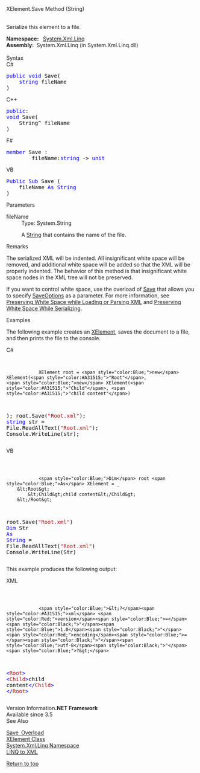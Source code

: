 <div xmlns="http://www.w3.org/1999/xhtml">
  <link type="text/css" rel="Stylesheet" href="..\branding1.css" />
  <!--Published via CAPS.-->
  <div class="topic">
    <div class="title">XElement<mtps:LanguageSpecificText runat="server" xmlns:mtps="http://msdn2.microsoft.com/mtps" devLangcs="." devLangcpp="::" devLangnu="." devLangvb=".">.</mtps:LanguageSpecificText>Save Method <mtps:LanguageSpecificText runat="server" xmlns:mtps="http://msdn2.microsoft.com/mtps" devLangcs="(String)" devLangcpp="(String^)" devLangnu="(String)" devLangvb="(String)">(String)</mtps:LanguageSpecificText></div>
    <div id="mainSection">
      <div id="mainBody"> <div class="section"><div class="section"><p>Serialize this element to a file.</p></div><strong>Namespace:
      </strong>
       
      <a class="mtps-external-link" href="https://msdn.microsoft.com/en-us/library/bb299195(v=vs.110).aspx">System.Xml.Linq</a><br /><strong>Assembly:
        </strong> System.Xml.Linq (in System.Xml.Linq.dll)<br /><br /><div class="collapsible-area"><span id="collapsible-area-title">Syntax</span><div class="CodeSnippetLanguage" xmlns="">C#<div class="codeSnippetContainerCodeContainer"><div class="CodeSnippetToolBarText" style="valign: top"></div><div id="CodeSnippetContainerCode_0" class="CodeSnippetContainerCode"><div style="color:Black;"><pre>
<span style="color:Blue;">public</span> <span style="color:Blue;">void</span> Save(
	<span style="color:Blue;">string</span> fileName
)
</pre></div></div></div></div><div class="CodeSnippetLanguage" xmlns="">C++<div class="codeSnippetContainerCodeContainer"><div class="CodeSnippetToolBarText" style="valign: top"></div><div id="CodeSnippetContainerCode_0" class="CodeSnippetContainerCode"><div style="color:Black;"><pre>
<span style="color:Blue;">public</span>:
<span style="color:Blue;">void</span> Save(
	String^ fileName
)
</pre></div></div></div></div><div class="CodeSnippetLanguage" xmlns="">F#<div class="codeSnippetContainerCodeContainer"><div class="CodeSnippetToolBarText" style="valign: top"></div><div id="CodeSnippetContainerCode_0" class="CodeSnippetContainerCode"><div style="color:Black;"><pre>
<span style="color:Blue;">member</span> Save : 
        fileName:<span style="color:Blue;">string</span> -&gt; <span style="color:Blue;">unit</span>
</pre></div></div></div></div><div class="CodeSnippetLanguage" xmlns="">VB<div class="codeSnippetContainerCodeContainer"><div class="CodeSnippetToolBarText" style="valign: top"></div><div id="CodeSnippetContainerCode_0" class="CodeSnippetContainerCode"><div style="color:Black;"><pre>
<span style="color:Blue;">Public</span> <span style="color:Blue;">Sub</span> Save (
	fileName <span style="color:Blue;">As</span> <span style="color:Blue;">String</span>
)
</pre></div></div></div></div><div class="section"><html:h4 class="subHeading" xmlns:html="http://www.w3.org/1999/xhtml" xmlns:xlink="http://www.w3.org/1999/xlink">Parameters</html:h4><dl><dt><span class="parameter">fileName</span></dt><dd>
    Type:
    <LanguageSpecificText runat="server" devLangcs="System.String" devLangcpp="System::String^" devLangnu="System.String" devLangvb="System.String" xmlns="http://msdn2.microsoft.com/mtps">System.String</LanguageSpecificText><p>A <a class="mtps-external-link" href="https://msdn.microsoft.com/en-us/library/s1wwdcbf(v=vs.110).aspx">String</a> that contains the name of the file.</p></dd></dl></div></div><div class="collapsible-area"><span id="collapsible-area-title">Remarks</span><div class="section"><p>The serialized XML will be indented. All insignificant white space will be removed, and additional white space will be added so that the XML will be properly indented. The behavior of this method is that insignificant white space nodes in the XML tree will not be preserved.</p><p>If you want to control white space, use the overload of <a class="mtps-external-link" href="../Bb355063_en-us_vs.110/Bb355063.md">Save</a> that allows you to specify <a class="mtps-external-link" href="https://msdn.microsoft.com/en-us/library/bb551441(v=vs.110).aspx">SaveOptions</a> as a parameter. For more information, see <a class="mtps-external-link" href="https://msdn.microsoft.com/en-us/library/bb387014(v=vs.110).aspx">Preserving White Space while Loading or Parsing XML</a> and <a class="mtps-external-link" href="https://msdn.microsoft.com/en-us/library/bb387103(v=vs.110).aspx">Preserving White Space While Serializing</a>.</p></div></div><div class="collapsible-area"><span id="collapsible-area-title">Examples</span><div class="section"><div class="section"><div class="section"><p>The following example creates an <a class="mtps-external-link" href="https://msdn.microsoft.com/en-us/library/bb340098(v=vs.110).aspx">XElement</a>, saves the document to a file, and then prints the file to the console.</p><div class="CodeSnippetLanguage" xmlns="">C#<div class="codeSnippetContainerCodeContainer"><div class="CodeSnippetToolBarText" style="valign: top"></div><div id="CodeSnippetContainerCode_0" class="CodeSnippetContainerCode"><div style="color:Black;"><pre>

                XElement root = <span style="color:Blue;">new</span> XElement(<span style="color:#A31515;">"Root"</span>,
    <span style="color:Blue;">new</span> XElement(<span style="color:#A31515;">"Child"</span>, <span style="color:#A31515;">"child content"</span>)
);
root.Save(<span style="color:#A31515;">"Root.xml"</span>);
<span style="color:Blue;">string</span> str = File.ReadAllText(<span style="color:#A31515;">"Root.xml"</span>);
Console.WriteLine(str);
</pre></div></div></div></div><div class="CodeSnippetLanguage" xmlns="">VB<div class="codeSnippetContainerCodeContainer"><div class="CodeSnippetToolBarText" style="valign: top"></div><div id="CodeSnippetContainerCode_0" class="CodeSnippetContainerCode"><div style="color:Black;"><pre>

                <span style="color:Blue;">Dim</span> root <span style="color:Blue;">As</span> XElement = _ 
        &lt;Root&gt;
            &lt;Child&gt;child content&lt;/Child&gt;
        &lt;/Root&gt;
root.Save(<span style="color:#A31515;">"Root.xml"</span>)
<span style="color:Blue;">Dim</span> Str <span style="color:Blue;">As</span> <span style="color:Blue;">String</span> = File.ReadAllText(<span style="color:#A31515;">"Root.xml"</span>)
Console.WriteLine(Str)
</pre></div></div></div></div><p>This example produces the following output:</p><div class="CodeSnippetLanguage" xmlns="">XML<div class="codeSnippetContainerCodeContainer"><div class="CodeSnippetToolBarText" style="valign: top"></div><div id="CodeSnippetContainerCode_0" class="CodeSnippetContainerCode"><div style="color:Black;"><pre>

                <span style="color:Blue;">&lt;?</span><span style="color:#A31515;">xml</span> <span style="color:Red;">version</span><span style="color:Blue;">=</span><span style="color:Black;">"</span><span style="color:Blue;">1.0</span><span style="color:Black;">"</span> <span style="color:Red;">encoding</span><span style="color:Blue;">=</span><span style="color:Black;">"</span><span style="color:Blue;">utf-8</span><span style="color:Black;">"</span><span style="color:Blue;">?&gt;</span>
<span style="color:Blue;">&lt;</span><span style="color:#A31515;">Root</span><span style="color:Blue;">&gt;</span>
  <span style="color:Blue;">&lt;</span><span style="color:#A31515;">Child</span><span style="color:Blue;">&gt;</span>child content<span style="color:Blue;">&lt;/</span><span style="color:#A31515;">Child</span><span style="color:Blue;">&gt;</span>
<span style="color:Blue;">&lt;/</span><span style="color:#A31515;">Root</span><span style="color:Blue;">&gt;</span>
</pre></div></div></div></div></div></div></div></div><div class="collapsible-area"><span id="collapsible-area-title">Version Information</span><strong>.NET Framework</strong><br />Available since 3.5<br /></div><div class="collapsible-area"><span id="collapsible-area-title">See Also</span><p><a class="mtps-external-link" href="../Bb355063_en-us_vs.110/Bb355063.md">Save Overload</a><br /><a class="mtps-external-link" href="https://msdn.microsoft.com/en-us/library/bb340098(v=vs.110).aspx">XElement Class</a><br /><a class="mtps-external-link" href="https://msdn.microsoft.com/en-us/library/bb299195(v=vs.110).aspx">System.Xml.Linq Namespace</a><br /><a class="mtps-external-link" href="https://msdn.microsoft.com/en-us/library/bb387098(v=vs.110).aspx">LINQ to XML</a><br /></p></div><a class="mtps-internal-anchor" href="#mainBody">Return to top</a><br /></div></div>
    </div>
  </div>
</div>